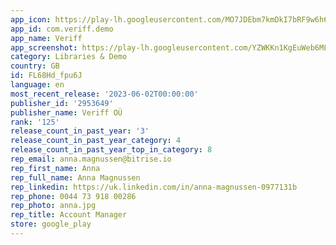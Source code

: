 ```yaml
---
app_icon: https://play-lh.googleusercontent.com/MO7JDEbm7kmDkI7bRF9w6h6JRV8n9wLO4NmF28zSM_agOAhBA-RLaxFjG9XtGQ8oDw
app_id: com.veriff.demo
app_name: Veriff
app_screenshot: https://play-lh.googleusercontent.com/YZWKKn1KgEuWeb6MLvd6c3w5b0-QcBXV1AWDu43TIOwGc86uLqFAsX710hkrtyDotw
category: Libraries & Demo
country: GB
id: FL68Hd_fpu6J
language: en
most_recent_release: '2023-06-02T00:00:00'
publisher_id: '2953649'
publisher_name: Veriff OÜ
rank: '125'
release_count_in_past_year: '3'
release_count_in_past_year_category: 4
release_count_in_past_year_top_in_category: 8
rep_email: anna.magnussen@bitrise.io
rep_first_name: Anna
rep_full_name: Anna Magnussen
rep_linkedin: https://uk.linkedin.com/in/anna-magnussen-0977131b
rep_phone: 0044 73 918 00286
rep_photo: anna.jpg
rep_title: Account Manager
store: google_play
---
```

